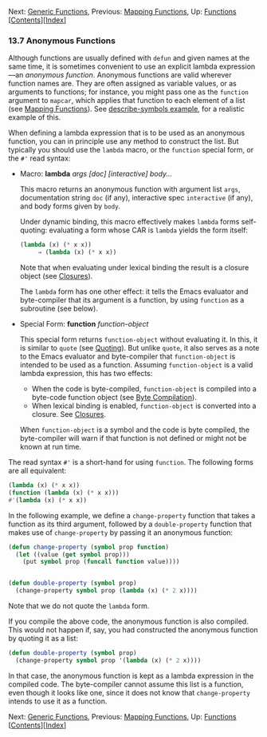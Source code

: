 

Next: [Generic Functions](Generic-Functions.html), Previous: [Mapping Functions](Mapping-Functions.html), Up: [Functions](Functions.html)   \[[Contents](index.html#SEC_Contents "Table of contents")]\[[Index](Index.html "Index")]

### 13.7 Anonymous Functions

Although functions are usually defined with `defun` and given names at the same time, it is sometimes convenient to use an explicit lambda expression—an *anonymous function*. Anonymous functions are valid wherever function names are. They are often assigned as variable values, or as arguments to functions; for instance, you might pass one as the `function` argument to `mapcar`, which applies that function to each element of a list (see [Mapping Functions](Mapping-Functions.html)). See [describe-symbols example](Accessing-Documentation.html#describe_002dsymbols-example), for a realistic example of this.

When defining a lambda expression that is to be used as an anonymous function, you can in principle use any method to construct the list. But typically you should use the `lambda` macro, or the `function` special form, or the `#'` read syntax:

*   Macro: **lambda** *args \[doc] \[interactive] body…*

    This macro returns an anonymous function with argument list `args`, documentation string `doc` (if any), interactive spec `interactive` (if any), and body forms given by `body`.

    Under dynamic binding, this macro effectively makes `lambda` forms self-quoting: evaluating a form whose CAR is `lambda` yields the form itself:

    ```lisp
    (lambda (x) (* x x))
         ⇒ (lambda (x) (* x x))
    ```

    Note that when evaluating under lexical binding the result is a closure object (see [Closures](Closures.html)).

    The `lambda` form has one other effect: it tells the Emacs evaluator and byte-compiler that its argument is a function, by using `function` as a subroutine (see below).

<!---->

*   Special Form: **function** *function-object*

    This special form returns `function-object` without evaluating it. In this, it is similar to `quote` (see [Quoting](Quoting.html)). But unlike `quote`, it also serves as a note to the Emacs evaluator and byte-compiler that `function-object` is intended to be used as a function. Assuming `function-object` is a valid lambda expression, this has two effects:

    *   When the code is byte-compiled, `function-object` is compiled into a byte-code function object (see [Byte Compilation](Byte-Compilation.html)).
    *   When lexical binding is enabled, `function-object` is converted into a closure. See [Closures](Closures.html).

    When `function-object` is a symbol and the code is byte compiled, the byte-compiler will warn if that function is not defined or might not be known at run time.

The read syntax `#'` is a short-hand for using `function`. The following forms are all equivalent:

```lisp
(lambda (x) (* x x))
(function (lambda (x) (* x x)))
#'(lambda (x) (* x x))
```

In the following example, we define a `change-property` function that takes a function as its third argument, followed by a `double-property` function that makes use of `change-property` by passing it an anonymous function:

```lisp
(defun change-property (symbol prop function)
  (let ((value (get symbol prop)))
    (put symbol prop (funcall function value))))
```

```lisp
```

```lisp
(defun double-property (symbol prop)
  (change-property symbol prop (lambda (x) (* 2 x))))
```

Note that we do not quote the `lambda` form.

If you compile the above code, the anonymous function is also compiled. This would not happen if, say, you had constructed the anonymous function by quoting it as a list:

```lisp
(defun double-property (symbol prop)
  (change-property symbol prop '(lambda (x) (* 2 x))))
```

In that case, the anonymous function is kept as a lambda expression in the compiled code. The byte-compiler cannot assume this list is a function, even though it looks like one, since it does not know that `change-property` intends to use it as a function.

Next: [Generic Functions](Generic-Functions.html), Previous: [Mapping Functions](Mapping-Functions.html), Up: [Functions](Functions.html)   \[[Contents](index.html#SEC_Contents "Table of contents")]\[[Index](Index.html "Index")]

